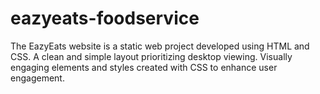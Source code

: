 # eazyeats-foodservice
The EazyEats website is a static web project developed using HTML and CSS. A clean and simple layout prioritizing desktop viewing. Visually engaging elements and styles created with CSS to enhance user engagement.
